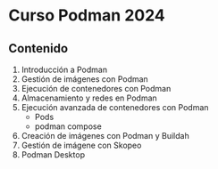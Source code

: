 # Curso Podman 2024

## Contenido

1. Introducción a Podman    
2. Gestión de imágenes con Podman
3. Ejecución de contenedores con Podman
4. Almacenamiento y redes en Podman
5. Ejecución avanzada de contenedores con Podman
    * Pods
    * podman compose
6. Creación de imágenes con Podman y Buildah
7. Gestión de imágene con Skopeo
8. Podman Desktop